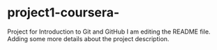 # project1-coursera-
Project for Introduction to Git and GitHub
I am editing the README file. Adding some more details about the project description.
